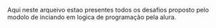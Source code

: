 Aqui neste arqueivo estao presentes todos os desafios proposto pelo modolo de inciando em logica de programação pela alura.
